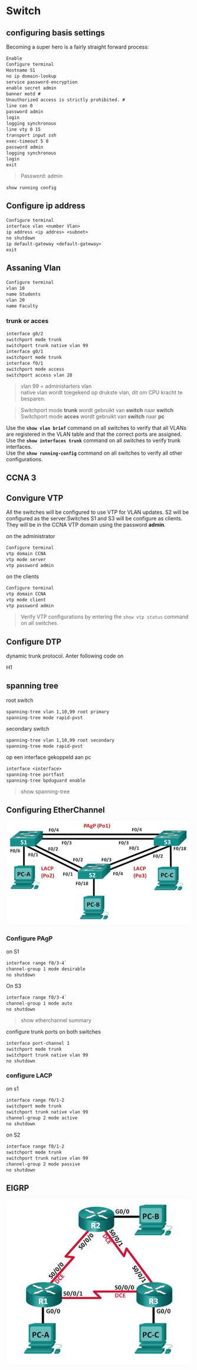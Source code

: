 # Switch

## configuring basis settings

Becoming a super hero is a fairly straight forward process:

```text
Enable
Configure terminal
Hostname S1
no ip domain-lookup
service password-encryption
enable secret admin
banner motd #
Unauthorized access is strictly prohibited. #
line con 0
password admin
login
logging synchronous
line vty 0 15
transport input ssh 
exec-timeout 5 0 
password admin
logging synchronous
login
exit
```

> Password: admin

`show running config`

## Configure ip address 

```text
Configure terminal
interface vlan <number Vlan>
ip address <ip addres> <subnet>
no shutdown
ip default-gateway <default-gateway>
exit
```

## Assaning Vlan

```text
Configure terminal
vlan 10
name Students
vlan 20
name Faculty
```

### trunk or acces

```text
interface g0/2
switchport mode trunk 
switchport trunk native vlan 99
interface g0/1
switchport mode trunk
interface f0/1
switchport mode access
switchport access vlan 20
```

> vlan 99 = administarters vlan  
> native vlan wordt toegekend op drukste vlan, dit om CPU kracht te besparen.

> Switchport mode **trunk** wordt gebruikt van **switch** naar **switch**  
> Switchport mode **acces** wordt gebruikt van **switch** naar **pc**

Use the **`show vlan brief`** command on all switches to verify that all VLANs are registered in the VLAN table and that the correct ports are assigned.  
Use the **`show interfaces trunk`** command on all switches to verify trunk interfaces.  
Use the **`show running-config`** command on all switches to verify all other configurations.

## CCNA 3

## Convigure VTP

All the switches will be configured to use VTP for VLAN updates. S2 will be configured as the server.Switches S1 and S3 will be configure as clients. They will be in the CCNA VTP domain using the password **admin**.

on the administrator

```text
Configure terminal
vtp domain CCNA
vtp mode server
vtp password admin
```

on the clients

```text
Configure terminal
vtp domain CCNA
vtp mode client
vtp password admin
```

> Verify VTP configurations by entering the `show vtp status` command on all switches.

## Configure DTP

dynamic trunk protocol. Anter following code on 

H1

## spanning tree

root switch

```text
spanning-tree vlan 1,10,99 root primary
spanning-tree mode rapid-pvst
```

secondary switch

```text
spanning-tree vlan 1,10,99 root secondary
spanning-tree mode rapid-pvst
```

op een interface gekoppeld aan pc

```text
interface <interface>
spanning-tree portfast
spanning-tree bpduguard enable
```

> show spanning-tree

## Configuring EtherChannel

![](.gitbook/assets/screen-shot-2018-05-22-at-21.33.45.png)

### Configure PAgP

on S1

```text
interface range f0/3-4`
channel-group 1 mode desirable
no shutdown
```

On S3

```text
interface range f0/3-4`
channel-group 1 mode auto
no shutdown
```

> show etherchannel summary

configure trunk ports on both switches

```text
interface port-channel 1
switchport mode trunk
switchport trunk native vlan 99
no shutdown
```

### configure LACP

on s1

```text
interface range f0/1-2
switchport mode trunk
switchport trunk native vlan 99
channel-group 2 mode active
no shutdown
```

on S2

```text
interface range f0/1-2
switchport mode trunk
switchport trunk native vlan 99
channel-group 2 mode passive
no shutdown
```

## EIGRP

![](.gitbook/assets/screen-shot-2018-05-23-at-22.36.26.png)

## 



